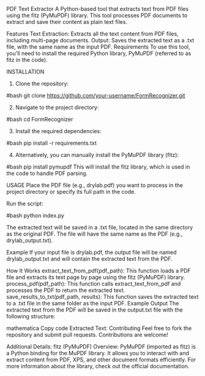 PDF Text Extractor
A Python-based tool that extracts text from PDF files using the fitz (PyMuPDF) library. This tool processes PDF documents to extract and save their content as plain text files.

Features
Text Extraction: Extracts all the text content from PDF files, including multi-page documents.
Output: Saves the extracted text as a .txt file, with the same name as the input PDF.
Requirements
To use this tool, you'll need to install the required Python library, PyMuPDF (referred to as fitz in the code).

INSTALLATION

1. Clone the repository:

#bash
git clone https://github.com/your-username/FormRecognizer.git

2. Navigate to the project directory:

#bash
cd FormRecognizer

3. Install the required dependencies:

#bash
pip install -r requirements.txt

4. Alternatively, you can manually install the PyMuPDF library (fitz):

#bash
pip install pymupdf
This will install the fitz library, which is used in the code to handle PDF parsing.

USAGE
Place the PDF file (e.g., drylab.pdf) you want to process in the project directory or specify its full path in the code.

Run the script:

#bash
python index.py

The extracted text will be saved in a .txt file, located in the same directory as the original PDF. The file will have the same name as the PDF (e.g., drylab_output.txt).

Example
If your input file is drylab.pdf, the output file will be named drylab_output.txt and will contain the extracted text from the PDF.

How It Works
extract_text_from_pdf(pdf_path): This function loads a PDF file and extracts its text page by page using the fitz (PyMuPDF) library.
process_pdf(pdf_path): This function calls extract_text_from_pdf and processes the PDF to return the extracted text.
save_results_to_txt(pdf_path, results): This function saves the extracted text to a .txt file in the same folder as the input PDF.
Example Output
The extracted text from the PDF will be saved in the output.txt file with the following structure:

mathematica
Copy code
Extracted Text:
<Extracted content of the PDF here>
Contributing
Feel free to fork the repository and submit pull requests. Contributions are welcome!

Additional Details:
fitz (PyMuPDF) Overview:
PyMuPDF (imported as fitz) is a Python binding for the MuPDF library. It allows you to interact with and extract content from PDF, XPS, and other document formats efficiently.
For more information about the library, check out the official documentation.

